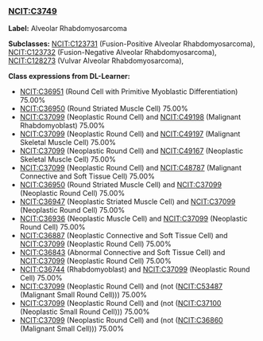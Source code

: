 
### [NCIT:C3749](http://purl.obolibrary.org/obo/NCIT_C3749)
**Label:** Alveolar Rhabdomyosarcoma

**Subclasses:** [NCIT:C123731](http://purl.obolibrary.org/obo/NCIT_C123731) (Fusion-Positive Alveolar Rhabdomyosarcoma), [NCIT:C123732](http://purl.obolibrary.org/obo/NCIT_C123732) (Fusion-Negative Alveolar Rhabdomyosarcoma), [NCIT:C128273](http://purl.obolibrary.org/obo/NCIT_C128273) (Vulvar Alveolar Rhabdomyosarcoma), 

**Class expressions from DL-Learner:**

- [NCIT:C36951](http://purl.obolibrary.org/obo/NCIT_C36951) (Round Cell with Primitive Myoblastic Differentiation) 75.00%
- [NCIT:C36950](http://purl.obolibrary.org/obo/NCIT_C36950) (Round Striated Muscle Cell) 75.00%
- [NCIT:C37099](http://purl.obolibrary.org/obo/NCIT_C37099) (Neoplastic Round Cell) and [NCIT:C49198](http://purl.obolibrary.org/obo/NCIT_C49198) (Malignant Rhabdomyoblast) 75.00%
- [NCIT:C37099](http://purl.obolibrary.org/obo/NCIT_C37099) (Neoplastic Round Cell) and [NCIT:C49197](http://purl.obolibrary.org/obo/NCIT_C49197) (Malignant Skeletal Muscle Cell) 75.00%
- [NCIT:C37099](http://purl.obolibrary.org/obo/NCIT_C37099) (Neoplastic Round Cell) and [NCIT:C49167](http://purl.obolibrary.org/obo/NCIT_C49167) (Neoplastic Skeletal Muscle Cell) 75.00%
- [NCIT:C37099](http://purl.obolibrary.org/obo/NCIT_C37099) (Neoplastic Round Cell) and [NCIT:C48787](http://purl.obolibrary.org/obo/NCIT_C48787) (Malignant Connective and Soft Tissue Cell) 75.00%
- [NCIT:C36950](http://purl.obolibrary.org/obo/NCIT_C36950) (Round Striated Muscle Cell) and [NCIT:C37099](http://purl.obolibrary.org/obo/NCIT_C37099) (Neoplastic Round Cell) 75.00%
- [NCIT:C36947](http://purl.obolibrary.org/obo/NCIT_C36947) (Neoplastic Striated Muscle Cell) and [NCIT:C37099](http://purl.obolibrary.org/obo/NCIT_C37099) (Neoplastic Round Cell) 75.00%
- [NCIT:C36936](http://purl.obolibrary.org/obo/NCIT_C36936) (Neoplastic Muscle Cell) and [NCIT:C37099](http://purl.obolibrary.org/obo/NCIT_C37099) (Neoplastic Round Cell) 75.00%
- [NCIT:C36887](http://purl.obolibrary.org/obo/NCIT_C36887) (Neoplastic Connective and Soft Tissue Cell) and [NCIT:C37099](http://purl.obolibrary.org/obo/NCIT_C37099) (Neoplastic Round Cell) 75.00%
- [NCIT:C36843](http://purl.obolibrary.org/obo/NCIT_C36843) (Abnormal Connective and Soft Tissue Cell) and [NCIT:C37099](http://purl.obolibrary.org/obo/NCIT_C37099) (Neoplastic Round Cell) 75.00%
- [NCIT:C36744](http://purl.obolibrary.org/obo/NCIT_C36744) (Rhabdomyoblast) and [NCIT:C37099](http://purl.obolibrary.org/obo/NCIT_C37099) (Neoplastic Round Cell) 75.00%
- [NCIT:C37099](http://purl.obolibrary.org/obo/NCIT_C37099) (Neoplastic Round Cell) and (not ([NCIT:C53487](http://purl.obolibrary.org/obo/NCIT_C53487) (Malignant Small Round Cell))) 75.00%
- [NCIT:C37099](http://purl.obolibrary.org/obo/NCIT_C37099) (Neoplastic Round Cell) and (not ([NCIT:C37100](http://purl.obolibrary.org/obo/NCIT_C37100) (Neoplastic Small Round Cell))) 75.00%
- [NCIT:C37099](http://purl.obolibrary.org/obo/NCIT_C37099) (Neoplastic Round Cell) and (not ([NCIT:C36860](http://purl.obolibrary.org/obo/NCIT_C36860) (Malignant Small Cell))) 75.00%


